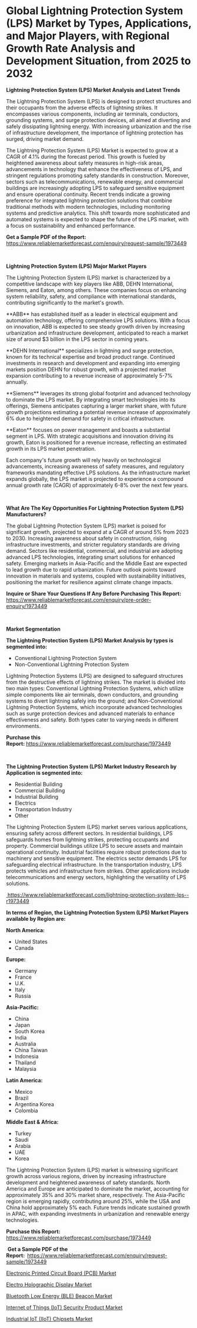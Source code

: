 <p><h1>Global Lightning Protection System (LPS) Market by Types, Applications, and Major Players, with Regional Growth Rate Analysis and Development Situation, from 2025 to 2032</h1></p><p><strong>Lightning Protection System (LPS) Market Analysis and Latest Trends</strong></p>
<p><p>The Lightning Protection System (LPS) is designed to protect structures and their occupants from the adverse effects of lightning strikes. It encompasses various components, including air terminals, conductors, grounding systems, and surge protection devices, all aimed at diverting and safely dissipating lightning energy. With increasing urbanization and the rise of infrastructure development, the importance of lightning protection has surged, driving market demand.</p><p>The Lightning Protection System (LPS) Market is expected to grow at a CAGR of 4.1% during the forecast period. This growth is fueled by heightened awareness about safety measures in high-risk areas, advancements in technology that enhance the effectiveness of LPS, and stringent regulations promoting safety standards in construction. Moreover, sectors such as telecommunications, renewable energy, and commercial buildings are increasingly adopting LPS to safeguard sensitive equipment and ensure operational continuity. Recent trends indicate a growing preference for integrated lightning protection solutions that combine traditional methods with modern technologies, including monitoring systems and predictive analytics. This shift towards more sophisticated and automated systems is expected to shape the future of the LPS market, with a focus on sustainability and enhanced performance.</p></p>
<p><strong>Get a Sample PDF of the Report:&nbsp;</strong> <a href="https://www.reliablemarketforecast.com/enquiry/request-sample/1973449?utm_campaign=1888&utm_medium=2&utm_source=Github&utm_content=ia&utm_term=07042025&utm_id=lightning-protection-system-lps">https://www.reliablemarketforecast.com/enquiry/request-sample/1973449</a></p>
<p>&nbsp;</p>
<p><strong>Lightning Protection System (LPS) Major Market Players</strong></p>
<p><p>The Lightning Protection System (LPS) market is characterized by a competitive landscape with key players like ABB, DEHN International, Siemens, and Eaton, among others. These companies focus on enhancing system reliability, safety, and compliance with international standards, contributing significantly to the market's growth.</p><p>**ABB** has established itself as a leader in electrical equipment and automation technology, offering comprehensive LPS solutions. With a focus on innovation, ABB is expected to see steady growth driven by increasing urbanization and infrastructure development, anticipated to reach a market size of around $3 billion in the LPS sector in coming years.</p><p>**DEHN International** specializes in lightning and surge protection, known for its technical expertise and broad product range. Continued investments in research and development and expanding into emerging markets position DEHN for robust growth, with a projected market expansion contributing to a revenue increase of approximately 5-7% annually.</p><p>**Siemens** leverages its strong global footprint and advanced technology to dominate the LPS market. By integrating smart technologies into its offerings, Siemens anticipates capturing a larger market share, with future growth projections estimating a potential revenue increase of approximately 6% due to heightened demand for safety in critical infrastructure.</p><p>**Eaton** focuses on power management and boasts a substantial segment in LPS. With strategic acquisitions and innovation driving its growth, Eaton is positioned for a revenue increase, reflecting an estimated growth in its LPS market penetration.</p><p>Each company's future growth will rely heavily on technological advancements, increasing awareness of safety measures, and regulatory frameworks mandating effective LPS solutions. As the infrastructure market expands globally, the LPS market is projected to experience a compound annual growth rate (CAGR) of approximately 6-8% over the next few years.</p></p>
<p>&nbsp;</p>
<p><strong>What Are The Key Opportunities For Lightning Protection System (LPS) Manufacturers?</strong></p>
<p><p>The global Lightning Protection System (LPS) market is poised for significant growth, projected to expand at a CAGR of around 5% from 2023 to 2030. Increasing awareness about safety in construction, rising infrastructure investments, and stricter regulatory standards are driving demand. Sectors like residential, commercial, and industrial are adopting advanced LPS technologies, integrating smart solutions for enhanced safety. Emerging markets in Asia-Pacific and the Middle East are expected to lead growth due to rapid urbanization. Future outlook points toward innovation in materials and systems, coupled with sustainability initiatives, positioning the market for resilience against climate change impacts.</p></p>
<p><strong>Inquire or Share Your Questions If Any Before Purchasing This Report:</strong> <a href="https://www.reliablemarketforecast.com/enquiry/pre-order-enquiry/1973449?utm_campaign=1888&utm_medium=2&utm_source=Github&utm_content=ia&utm_term=07042025&utm_id=lightning-protection-system-lps">https://www.reliablemarketforecast.com/enquiry/pre-order-enquiry/1973449</a></p>
<p>&nbsp;</p>
<p><strong>Market Segmentation</strong></p>
<p><strong>The Lightning Protection System (LPS) Market Analysis by types is segmented into:</strong></p>
<p><ul><li>Conventional Lightning Protection System</li><li>Non-Conventional Lightning Protection System</li></ul></p>
<p><p>Lightning Protection Systems (LPS) are designed to safeguard structures from the destructive effects of lightning strikes. The market is divided into two main types: Conventional Lightning Protection Systems, which utilize simple components like air terminals, down conductors, and grounding systems to divert lightning safely into the ground; and Non-Conventional Lightning Protection Systems, which incorporate advanced technologies such as surge protection devices and advanced materials to enhance effectiveness and safety. Both types cater to varying needs in different environments.</p></p>
<p><strong>Purchase this Report:&nbsp;</strong><a href="https://www.reliablemarketforecast.com/purchase/1973449?utm_campaign=1888&utm_medium=2&utm_source=Github&utm_content=ia&utm_term=07042025&utm_id=lightning-protection-system-lps">https://www.reliablemarketforecast.com/purchase/1973449</a></p>
<p>&nbsp;</p>
<p><strong>The Lightning Protection System (LPS) Market Industry Research by Application is segmented into:</strong></p>
<p><ul><li>Residential Building</li><li>Commercial Building</li><li>Industrial Building</li><li>Electrics</li><li>Transportation Industry</li><li>Other</li></ul></p>
<p><p>The Lightning Protection System (LPS) market serves various applications, ensuring safety across different sectors. In residential buildings, LPS safeguards homes from lightning strikes, protecting occupants and property. Commercial buildings utilize LPS to secure assets and maintain operational continuity. Industrial facilities require robust protections due to machinery and sensitive equipment. The electrics sector demands LPS for safeguarding electrical infrastructure. In the transportation industry, LPS protects vehicles and infrastructure from strikes. Other applications include telecommunications and energy sectors, highlighting the versatility of LPS solutions.</p></p>
<p><a href="https://www.reliablemarketforecast.com/lightning-protection-system-lps--r1973449?utm_campaign=1888&utm_medium=2&utm_source=Github&utm_content=ia&utm_term=07042025&utm_id=lightning-protection-system-lps">&nbsp;https://www.reliablemarketforecast.com/lightning-protection-system-lps--r1973449</a></p>
<p><strong>In terms of Region, the Lightning Protection System (LPS) Market Players available by Region are:</strong></p>
<p>
    <p> <strong> North America: </strong>
        <ul>
            <li>United States</li>
            <li>Canada</li>
        </ul>
        </p> 
    <p> <strong> Europe: </strong>
        <ul>
            <li>Germany</li>
            <li>France</li>
            <li>U.K.</li>
            <li>Italy</li>
            <li>Russia</li>
        </ul>
        </p> 
    <p> <strong> Asia-Pacific: </strong>
        <ul>
            <li>China</li>
            <li>Japan</li>
            <li>South Korea</li>
            <li>India</li>
            <li>Australia</li>
            <li>China Taiwan</li>
            <li>Indonesia</li>
            <li>Thailand</li>
            <li>Malaysia</li>
        </ul>
        </p> 
    <p> <strong> Latin America: </strong>
        <ul>
            <li>Mexico</li>
            <li>Brazil</li>
            <li>Argentina Korea</li>
            <li>Colombia</li>
        </ul>
        </p> 
    <p> <strong> Middle East & Africa: </strong>
        <ul>
            <li>Turkey</li>
            <li>Saudi</li>
            <li>Arabia</li>
            <li>UAE</li>
            <li>Korea</li>
        </ul>
    </p>
    </p>
<p><p>The Lightning Protection System (LPS) market is witnessing significant growth across various regions, driven by increasing infrastructure development and heightened awareness of safety standards. North America and Europe are anticipated to dominate the market, accounting for approximately 35% and 30% market share, respectively. The Asia-Pacific region is emerging rapidly, contributing around 25%, while the USA and China hold approximately 5% each. Future trends indicate sustained growth in APAC, with expanding investments in urbanization and renewable energy technologies.</p></p>
<p><strong>Purchase this Report: </strong><a href="https://www.reliablemarketforecast.com/purchase/1973449?utm_campaign=1888&utm_medium=2&utm_source=Github&utm_content=ia&utm_term=07042025&utm_id=lightning-protection-system-lps">https://www.reliablemarketforecast.com/purchase/1973449</a></p>
<p>&nbsp;<strong>Get a Sample PDF of the Report:&nbsp;&nbsp;</strong><a href="https://www.reliablemarketforecast.com/enquiry/request-sample/1973449?utm_campaign=1888&utm_medium=2&utm_source=Github&utm_content=ia&utm_term=07042025&utm_id=lightning-protection-system-lps">https://www.reliablemarketforecast.com/enquiry/request-sample/1973449</a></p>
<p><strong></strong></p>
<p><p><a href="https://github.com/janskudiony/Market-Research-Report-List-1/blob/main/electronic-printed-circuit-board-pcb-market.md?utm_campaign=1888&utm_medium=2&utm_source=Github&utm_content=ia&utm_term=07042025&utm_id=lightning-protection-system-lps">Electronic Printed Circuit Board (PCB) Market</a></p><p><a href="https://github.com/gitfwelday/Market-Research-Report-List-1/blob/main/electro-holographic-display-market.md?utm_campaign=1888&utm_medium=2&utm_source=Github&utm_content=ia&utm_term=07042025&utm_id=lightning-protection-system-lps">Electro Holographic Display Market</a></p><p><a href="https://github.com/makzzochil/Market-Research-Report-List-1/blob/main/bluetooth-low-energy-ble-beacon-market.md?utm_campaign=1888&utm_medium=2&utm_source=Github&utm_content=ia&utm_term=07042025&utm_id=lightning-protection-system-lps">Bluetooth Low Energy (BLE) Beacon Market</a></p><p><a href="https://github.com/hayasiorover/Market-Research-Report-List-1/blob/main/internet-of-things-iot-security-product-market.md?utm_campaign=1888&utm_medium=2&utm_source=Github&utm_content=ia&utm_term=07042025&utm_id=lightning-protection-system-lps">Internet of Things (IoT) Security Product Market</a></p><p><a href="https://github.com/mronmizoe/Market-Research-Report-List-1/blob/main/industrial-iot-iiot-chipsets-market.md?utm_campaign=1888&utm_medium=2&utm_source=Github&utm_content=ia&utm_term=07042025&utm_id=lightning-protection-system-lps">Industrial IoT (IIoT) Chipsets Market</a></p></p>